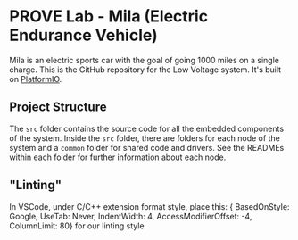 # PROVE Lab - Mila (Electric Endurance Vehicle)
Mila is an electric sports car with the goal of going 1000 miles on a single charge. This is the GitHub repository for the Low Voltage system. It's built on [PlatformIO](https://platformio.org/).

## Project Structure
The `src` folder contains the source code for all the embedded components of the system. Inside the `src` folder, there are folders for each node of the system and a `common` folder for shared code and drivers. See the READMEs within each folder for further information about each node.

## "Linting"
In VSCode, under C/C++ extension format style, place this: 
{ BasedOnStyle: Google, UseTab: Never, IndentWidth: 4, AccessModifierOffset: -4, ColumnLimit: 80}
for our linting style